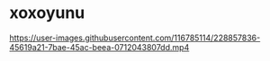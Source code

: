 # xoxoyunu

https://user-images.githubusercontent.com/116785114/228857836-45619a21-7bae-45ac-beea-0712043807dd.mp4

